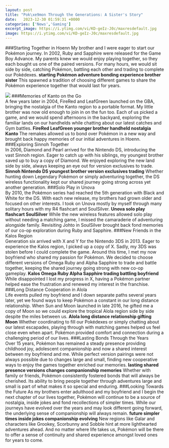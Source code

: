 ```yaml
---
layout: post
title: "Pok\xe9mon Through the Generations: A Sister's Story"
date:   2023-12-30 01:59:31 +0000
categories: ['News','Gaming']
excerpt_image: https://i.ytimg.com/vi/KD-geIz-J0c/maxresdefault.jpg
image: https://i.ytimg.com/vi/KD-geIz-J0c/maxresdefault.jpg
---
```


###Starting Together in Hoenn
My brother and I were eager to start our Pokémon journey. In 2002, Ruby and Sapphire were released for the Game Boy Advance. My parents knew we would enjoy playing together, so they each bought us one of the paired versions. For many hours, we would sit side by side, catching Pokémon, battling each other and trading to complete our Pokédexes. **starting Pokémon adventure bonding experience brother sister** This spawned a tradition of choosing different games to share the Pokémon experience together that would last for years. 

![](https://as01.epimg.net/meristation_en/imagenes/2022/08/03/news/1659557013_872955_1659557199_noticia_normal.jpg)
###Memories of Kanto on the Go  
A few years later in 2004, FireRed and LeafGreen launched on the GBA, bringing the nostalgia of the Kanto region to a portable format. My little brother was now old enough to join in on the fun too. Each of us picked a game, and we would spend afternoons in the backyard, exploring the familiar lands on our handhelds while chatting about our latest catches and Gym battles. **FireRed LeafGreen younger brother handheld nostalgia Kanto** The remakes allowed us to bond over Pokémon in a new way and brought back happy memories of our initial adventures in Hoenn.
###Exploring Sinnoh Together  
In 2006, Diamond and Pearl arrived for the Nintendo DS, introducing the vast Sinnoh region. Eager to catch up with his siblings, my youngest brother saved up to buy a copy of Diamond. We enjoyed exploring the new land side by side, always keeping an eye out for version exclusives to trade. **Sinnoh Nintendo DS youngest brother version exclusives trading** Whether hunting down Legendary Pokémon or simply adventuring together, the DS wireless functionality kept our shared journey going strong across yet another generation. 
###Solo Play in Unova  
By 2010, the Pokémon series had reached the 5th generation with Black and White for the DS. With each new release, my brothers had grown older and focused on other interests. I took on Unova mostly by myself through many solitary hours with my R4 flashcart and SoulSilver. **Unova solo play flashcart SoulSilver** While the new wireless features allowed solo play without needing a matching game, I missed the camaraderie of adventuring alongside family. Revisiting Johto in SoulSilver brought back fond memories of our co-op exploration during Ruby and Sapphire.
###New Friends in the Kalos Region    
Generation six arrived with X and Y for the Nintendo 3DS in 2013. Eager to experience the Kalos region, I picked up a copy of X. Sadly, my 3DS was stolen before I could complete the game. Around this time, I met my now boyfriend who shared my passion for Pokémon. We decided to choose different versions of Omega Ruby and Alpha Sapphire to trade and battle together, keeping the shared journey going strong with new co-op gameplay. **Kalos Omega Ruby Alpha Sapphire trading battling boyfriend** While disappointed I lost my progress in X, having a Pokémon partner helped ease the frustration and renewed my interest in the franchise. 
###Long Distance Cooperation in Alola    
Life events pulled my boyfriend and I down separate paths several years later, yet we found ways to keep Pokémon a constant in our long distance relationship. When Sun and Moon launched in late 2016, he gifted me a copy of Moon so we could explore the tropical Alola region side by side despite the miles between us. **Alola long distance relationship gifting Moon** Whether coordinating to fill our Pokédexes or simply chatting about our latest escapades, playing through with matching games helped us feel close even when apart. Pokémon provided comfort and connection during a challenging period of our lives.
###Lasting Bonds Through the Years         
Over 15 years, Pokémon has remained a steady presence providing childhood joy, adolescent companionship and now a shared interest between my boyfriend and me. While perfect version pairings were not always possible due to changes large and small, finding new cooperative ways to enjoy the games together enriched our memories. **lasting shared presence versions changes companionship memories** Whether with family or friends, Pokémon consistently fostered bonds that will always be cherished. Its ability to bring people together through adventures large and small is part of what makes it so special and enduring.
###Looking Towards the Future
As my brothers enter adulthood and my boyfriend and I begin the next chapter of our lives together, Pokémon will continue to be a source of nostalgia, inside jokes and fond recollections of simpler times. While our journeys have evolved over the years and may look different going forward, the underlying sense of companionship will always remain. **future simpler times inside jokes companionship evolving** New regions like Galar and characters like Grookey, Scorbunny and Sobble hint at more lighthearted adventures ahead. And no matter where life takes us, Pokémon will be there to offer a sense of continuity and shared experience amongst loved ones for years to come.